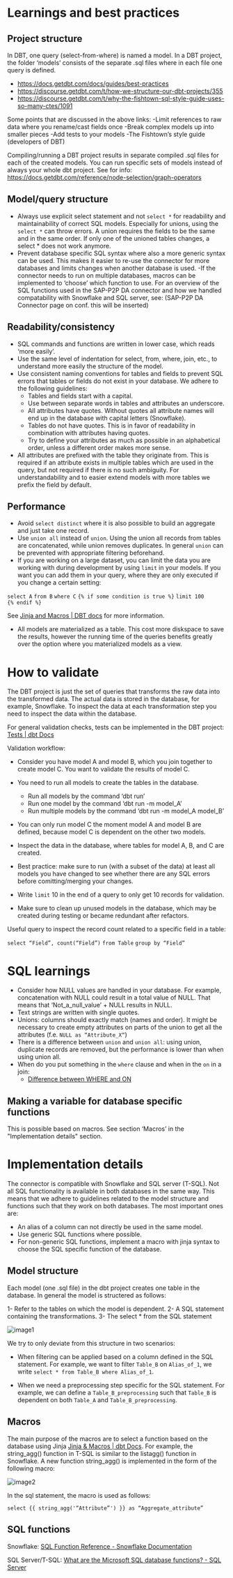
# Learnings and best practices

## Project structure

In DBT, one query (select-from-where) is named a model. In a DBT project, the folder ‘models’ consists of the separate .sql files where in each file one query is defined.

- <https://docs.getdbt.com/docs/guides/best-practices>
- <https://discourse.getdbt.com/t/how-we-structure-our-dbt-projects/355>
- <https://discourse.getdbt.com/t/why-the-fishtown-sql-style-guide-uses-so-many-ctes/1091>

Some points that are discussed in the above links:
-Limit references to raw data where you rename/cast fields once
-Break complex models up into smaller pieces
-Add tests to your models
-The Fishtown’s style guide (developers of DBT)

Compiling/running a DBT project results in separate compiled .sql files for each of the created models. You can run specific sets of models instead of always your whole dbt project. See for info: <https://docs.getdbt.com/reference/node-selection/graph-operators>

## Model/query structure

- Always use explicit select statement and not `select *` for readability and maintainability of correct SQL models. Especially for unions, using the `select *` can throw errors. A union requires the fields to be the same and in the same order. If only one of the unioned tables changes, a select * does not work anymore.
- Prevent database specific SQL syntax where also a more generic syntax can be used. This makes it easier to re-use the connector for more databases and limits changes when another database is used.
  -If the connector needs to run on multiple databases, macros can be implemented to ‘choose’ which function to use. For an overview of the SQL functions used in the SAP-P2P DA connector and how we handled compatability with Snowflake and SQL server, see: (SAP-P2P DA Connector page on conf. this will be inserted)

## Readability/consistency

- SQL commands and functions are written in lower case, which reads ‘more easily’.
- Use the same level of indentation for select, from, where, join, etc., to understand more easily the structure of the model.
- Use consistent naming conventions for tables and fields to prevent SQL errors that tables or fields do not exist in your database. We adhere to the following guidelines:
  - Tables and fields start with a capital.
  - Use between separate words in tables and attributes an underscore.
  - All attributes have quotes. Without quotes all attribute names will end up in the database with capital letters (Snowflake).
  - Tables do not have quotes. This is in favor of readability in combination with attributes having quotes.
  - Try to define your attributes as much as possible in an alphabetical order, unless a different order makes more sense.
- All attributes are prefixed with the table they originate from. This is required if an attribute exists in multiple tables which are used in the query, but not required if there is no such ambiguity. For understandability and to easier extend models with more tables we prefix the field by default.

## Performance

- Avoid `select distinct` where it is also possible to build an aggregate and just take one record.
- Use `union all` instead of `union`. Using the union all records from tables are concatenated, while union removes duplicates. In general `union` can be prevented with appropriate filtering beforehand.
- If you are working on a large dataset, you can limit the data you are working with during development by using `limit` in your models. If you want you can add them in your query, where they are only executed if you change a certain setting:

`select A`
`from B`
`where C`
`{% if some condition is true %}`
`limit 100`
`{% endif %}`

See [Jinja and Macros | DBT docs](https://docs.getdbt.com/docs/building-a-dbt-project/jinja-macros) for more information.

- All models are materialized as a table. This cost more diskspace to save the results, however the running time of the queries benefits greatly over the option where you materialized models as a view.

# How to validate

The DBT project is just the set of queries that transforms the raw data into the transformed data. The actual data is stored in the database, for example, Snowflake. To inspect the data at each transformation step you need to inspect the data within the database.

For general validation checks, tests can be implemented in the DBT project: [Tests | dbt Docs](https://docs.getdbt.com/docs/building-a-dbt-project/tests)

Validation workflow:

- Consider you have model A and model B, which you join together to create model C. You want to validate the results of model C.

- You need to run all models to create the tables in the database.
  - Run all models by the command ‘dbt run’
  - Run one model by the command ‘dbt run -m model_A’
  - Run multiple models by the command ‘dbt run -m model_A model_B’
- You can only run model C the moment model A and model B are defined, because model C is dependent on the other two models.
- Inspect the data in the database, where tables for model A, B, and C are created.
- Best practice: make sure to run (with a subset of the data) at least all models you have changed to see whether there are any SQL errors before comitting/merging your changes.
- Write `limit` 10 in the end of a query to only get 10 records for validation.
- Make sure to clean up unused models in the database, which may be created during testing or became redundant after refactors.

Useful query to inspect the record count related to a specific field in a table:

`select “Field”, count(“Field”)`
`from Table`
`group by “Field”`

# SQL learnings

- Consider how NULL values are handled in your database. For example, concatenation with NULL could result in a total value of NULL. That means that ‘Not_a_null_value’ + NULL results in NULL.
- Text strings are written with single quotes.
- Unions: columns should exactly match (names and order). It might be necessary to create empty attributes on parts of the union to get all the attributes (f.e. `NULL as “Attribute_X“`)
- There is a difference between `union` and `union all`: using union, duplicate records are removed, but the performance is lower than when using union all.
- When do you put something in the `where` clause and when in the `on` in a join:
  - [Difference between WHERE and ON](https://dataschool.com/how-to-teach-people-sql/difference-between-where-and-on-in-sql/)

## Making a variable for database specific functions

 This is possible based on macros. See section ‘Macros’ in the "Implementation details" section.

# Implementation details

The connector is compatible with Snowflake and SQL server (T-SQL). Not all SQL functionality is available in both databases in the same way. This means that we adhere to guidelines related to the model structure and functions such that they work on both databases. The most important ones are:

- An alias of a column can not directly be used in the same model.
- Use generic SQL functions where possible.
- For non-generic SQL functions, implement a macro with jinja syntax to choose the SQL specific function of the database.

## Model structure

Each model (one .sql file) in the dbt project creates one table in the database. In general the model is structered as follows:

1- Refer to the tables on which the model is dependent.
2- A SQL statement containing the transformations.
3- The select * from the SQL statement

![image1](image1.png)

We try to only deviate from this structure in two scenarios:

- When filtering can be applied based on a column defined in the SQL statement. For example, we want to filter `Table_B` on `Alias_of_1`, we write `select * from Table_B where Alias_of_1`.

- When we need a preprocessing step specific for the SQL statement. For example, we can define a `Table_B_preprocessing` such that `Table_B` is dependent on both `Table_A` and `Table_B_preprocessing`.

## Macros

The main purpose of the macros are to select a function based on the database using Jinja [Jinja & Macros | dbt Docs](https://docs.getdbt.com/docs/building-a-dbt-project/jinja-macros). For example, the string_agg() function in T-SQL is similar to the listagg() function in Snowflake. A new function string_agg() is implemented in the form of the following macro:

![image2](image2.png)

In the sql statement, the macro is used as follows:

`select {{ string_agg('“Attribute”') }} as “Aggregate_attribute”`

## SQL functions

Snowflake: [SQL Function Reference - Snowflake Documentation](https://docs.snowflake.com/en/sql-reference-functions.html)

SQL Server/T-SQL: [What are the Microsoft SQL database functions? - SQL Server](https://docs.microsoft.com/en-us/sql/t-sql/functions/functions?view=sql-server-ver15)
